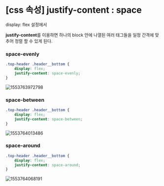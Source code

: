 # [css 속성] justify-content : space 

display: flex 설정에서 

**justify-content**를 이용하면 하나의 block 안에 나열된 여러 태그들을 일정 간격에 맞추어 정렬 할 수 있게 된다.



### space-evenly

```css
.top-header .header__bottom {
    display: flex;
    justify-content: space-evenly;
}
```



![1553763972798](C:\Users\ASUS\AppData\Roaming\Typora\typora-user-images\1553763972798.png)

### space-between

```css
.top-header .header__bottom {
    display: flex;
    justify-content: space-between;
}
```



![1553764013486](C:\Users\ASUS\AppData\Roaming\Typora\typora-user-images\1553764013486.png)



### space-around

```css
.top-header .header__bottom {
    display: flex;
    justify-content: space-around;
}
```

![1553764068191](C:\Users\ASUS\AppData\Roaming\Typora\typora-user-images\1553764068191.png)

